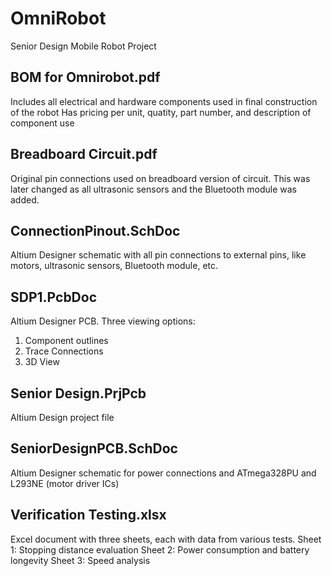 # OmniRobot
Senior Design Mobile Robot Project

## BOM for Omnirobot.pdf
Includes all electrical and hardware components used in final construction of the robot
Has pricing per unit, quatity, part number, and description of component use
  
## Breadboard Circuit.pdf
Original pin connections used on breadboard version of circuit. This was later changed as all ultrasonic sensors and the Bluetooth module was added.

## ConnectionPinout.SchDoc
Altium Designer schematic with all pin connections to external pins, like motors, ultrasonic sensors, Bluetooth module, etc.

## SDP1.PcbDoc
Altium Designer PCB. Three viewing options:
1. Component outlines
2. Trace Connections
3. 3D View

## Senior Design.PrjPcb
Altium Design project file

## SeniorDesignPCB.SchDoc
Altium Designer schematic for power connections and ATmega328PU and L293NE (motor driver ICs)

## Verification Testing.xlsx
Excel document with three sheets, each with data from various tests.
Sheet 1: Stopping distance evaluation
Sheet 2: Power consumption and battery longevity
Sheet 3: Speed analysis
